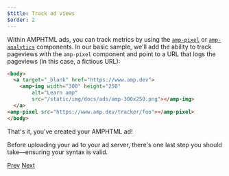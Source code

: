 ```yaml
---
$title: Track ad views
$order: 2
---
```


Within AMPHTML ads, you can track metrics by using the [`amp-pixel`](/docs/reference/components/amp-pixel.html) or [`amp-analytics`](/docs/reference/components/amp-analytics.html) components.  In our basic sample, we'll add the ability to track pageviews with the `amp-pixel` component and point to a URL that logs the pageviews (in this case, a fictious URL):

```html hl_lines="7"
<body>
  <a target="_blank" href="https://www.amp.dev">
    <amp-img width="300" height="250"
        alt="Learn amp"
        src="/static/img/docs/ads/amp-300x250.png"></amp-img>
  </a>
<amp-pixel src="https://www.amp.dev/tracker/foo"></amp-pixel>
</body>
```

That's it, you've created your AMPHTML ad!

Before uploading your ad to your ad server, there's one last step you should take&mdash;ensuring your syntax is valid.

<div class="prev-next-buttons">
  <a class="button prev-button" href="{{g.doc('/content/docs/ads/amphtml_ads/create_amphtml_ad/image_ad.md', locale=doc.locale).url.path}}"><span class="arrow-prev">Prev</span></a>
  <a class="button next-button" href="{{g.doc('/content/docs/ads/amphtml_ads/create_amphtml_ad/validate.md', locale=doc.locale).url.path}}"><span class="arrow-next">Next</span></a>
</div>
